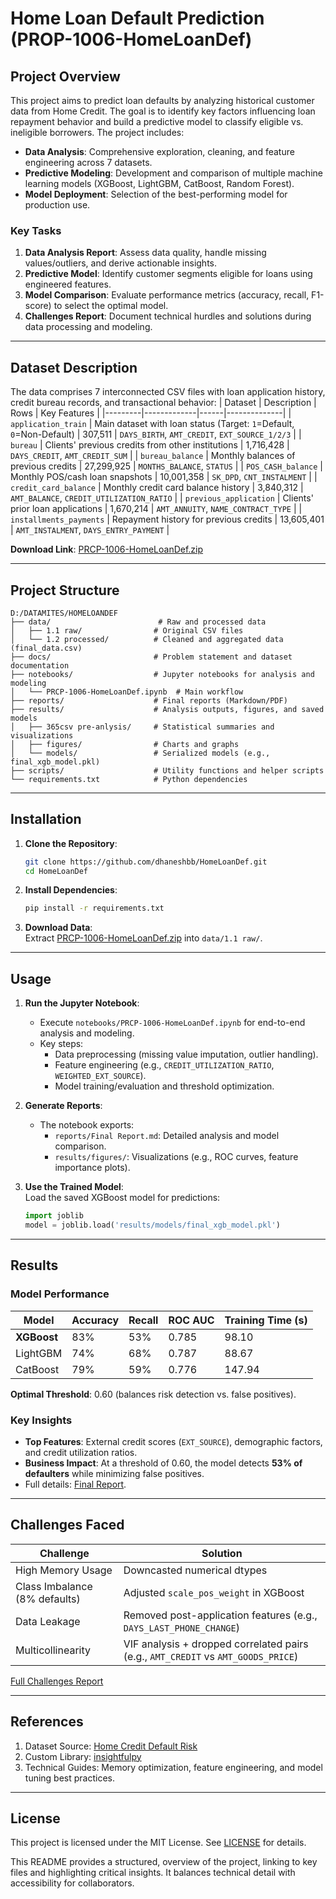 
# Home Loan Default Prediction (PROP-1006-HomeLoanDef)

## Project Overview
This project aims to predict loan defaults by analyzing historical customer data from Home Credit. The goal is to identify key factors influencing loan repayment behavior and build a predictive model to classify eligible vs. ineligible borrowers. The project includes:
- **Data Analysis**: Comprehensive exploration, cleaning, and feature engineering across 7 datasets.
- **Predictive Modeling**: Development and comparison of multiple machine learning models (XGBoost, LightGBM, CatBoost, Random Forest).
- **Model Deployment**: Selection of the best-performing model for production use.

### Key Tasks
1. **Data Analysis Report**: Assess data quality, handle missing values/outliers, and derive actionable insights.
2. **Predictive Model**: Identify customer segments eligible for loans using engineered features.
3. **Model Comparison**: Evaluate performance metrics (accuracy, recall, F1-score) to select the optimal model.
4. **Challenges Report**: Document technical hurdles and solutions during data processing and modeling.

---

## Dataset Description
The data comprises 7 interconnected CSV files with loan application history, credit bureau records, and transactional behavior:
| Dataset | Description | Rows | Key Features |
|---------|-------------|------|--------------|
| `application_train` | Main dataset with loan status (Target: `1`=Default, `0`=Non-Default) | 307,511 | `DAYS_BIRTH`, `AMT_CREDIT`, `EXT_SOURCE_1/2/3` |
| `bureau` | Clients' previous credits from other institutions | 1,716,428 | `DAYS_CREDIT`, `AMT_CREDIT_SUM` |
| `bureau_balance` | Monthly balances of previous credits | 27,299,925 | `MONTHS_BALANCE`, `STATUS` |
| `POS_CASH_balance` | Monthly POS/cash loan snapshots | 10,001,358 | `SK_DPD`, `CNT_INSTALMENT` |
| `credit_card_balance` | Monthly credit card balance history | 3,840,312 | `AMT_BALANCE`, `CREDIT_UTILIZATION_RATIO` |
| `previous_application` | Clients' prior loan applications | 1,670,214 | `AMT_ANNUITY`, `NAME_CONTRACT_TYPE` |
| `installments_payments` | Repayment history for previous credits | 13,605,401 | `AMT_INSTALMENT`, `DAYS_ENTRY_PAYMENT` |

**Download Link**: [PRCP-1006-HomeLoanDef.zip](https://d3libtxj3aepc.cloudfront.net/projects/CDS-Capstone-Projects/PRCP-1006-HomeLoanDef.zip)

---

## Project Structure
```
D:/DATAMITES/HOMELOANDEF
├── data/                        # Raw and processed data
│   ├── 1.1 raw/                # Original CSV files
│   └── 1.2 processed/          # Cleaned and aggregated data (final_data.csv)
├── docs/                       # Problem statement and dataset documentation
├── notebooks/                  # Jupyter notebooks for analysis and modeling
│   └── PRCP-1006-HomeLoanDef.ipynb  # Main workflow
├── reports/                    # Final reports (Markdown/PDF)
├── results/                    # Analysis outputs, figures, and saved models
│   ├── 365csv pre-anlysis/     # Statistical summaries and visualizations
│   ├── figures/                # Charts and graphs
│   └── models/                 # Serialized models (e.g., final_xgb_model.pkl)
├── scripts/                    # Utility functions and helper scripts
└── requirements.txt            # Python dependencies
```

---

## Installation
1. **Clone the Repository**:
   ```bash
   git clone https://github.com/dhaneshbb/HomeLoanDef.git
   cd HomeLoanDef
   ```
2. **Install Dependencies**:
   ```bash
   pip install -r requirements.txt
   ```
3. **Download Data**:  
   Extract [PRCP-1006-HomeLoanDef.zip](https://d3libtxj3aepc.cloudfront.net/projects/CDS-Capstone-Projects/PRCP-1006-HomeLoanDef.zip) into `data/1.1 raw/`.

---

## Usage
1. **Run the Jupyter Notebook**:
   - Execute `notebooks/PRCP-1006-HomeLoanDef.ipynb` for end-to-end analysis and modeling.
   - Key steps:  
     - Data preprocessing (missing value imputation, outlier handling).  
     - Feature engineering (e.g., `CREDIT_UTILIZATION_RATIO`, `WEIGHTED_EXT_SOURCE`).  
     - Model training/evaluation and threshold optimization.  

2. **Generate Reports**:  
   - The notebook exports:
     - `reports/Final Report.md`: Detailed analysis and model comparison.  
     - `results/figures/`: Visualizations (e.g., ROC curves, feature importance plots).  

3. **Use the Trained Model**:  
   Load the saved XGBoost model for predictions:
   ```python
   import joblib
   model = joblib.load('results/models/final_xgb_model.pkl')
   ```

---

## Results
### Model Performance

| Model          | Accuracy | Recall | ROC AUC | Training Time (s) |
|----------------|----------|--------|---------|-------------------|
| **XGBoost**    | 83%      | 53%    | 0.785   | 98.10             |
| LightGBM       | 74%      | 68%    | 0.787   | 88.67             |
| CatBoost       | 79%      | 59%    | 0.776   | 147.94            |

**Optimal Threshold**: 0.60 (balances risk detection vs. false positives).

### Key Insights
- **Top Features**: External credit scores (`EXT_SOURCE`), demographic factors, and credit utilization ratios.  
- **Business Impact**: At a threshold of 0.60, the model detects **53% of defaulters** while minimizing false positives.  
- Full details: [Final Report](reports/Final%20Report.md).

---

## Challenges Faced

| Challenge               | Solution                          |
|-------------------------|-----------------------------------|
| High Memory Usage       | Downcasted numerical dtypes      |
| Class Imbalance (8% defaults) | Adjusted `scale_pos_weight` in XGBoost |
| Data Leakage            | Removed post-application features (e.g., `DAYS_LAST_PHONE_CHANGE`) |
| Multicollinearity       | VIF analysis + dropped correlated pairs (e.g., `AMT_CREDIT` vs `AMT_GOODS_PRICE`) |

[Full Challenges Report](reports/Final%20Report.md#challenges-faced-report)

---

## References
1. Dataset Source: [Home Credit Default Risk](https://www.kaggle.com/competitions/home-credit-default-risk/data)  
2. Custom Library: [insightfulpy](https://github.com/dhaneshbb/insightfulpy)  
3. Technical Guides: Memory optimization, feature engineering, and model tuning best practices.  

---

## License
This project is licensed under the MIT License. See [LICENSE](LICENSE) for details.


This README provides a structured, overview of the project, linking to key files and highlighting critical insights. It balances technical detail with accessibility for collaborators.
